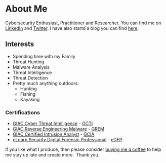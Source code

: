 # About Me

Cybersecurity Enthusiast, Practitioner and Researcher.  You can find me on [LinkedIn](https://www.linkedin.com/in/jeremywiedner/) and [Twitter](https://twitter.com/jeremywiedner). I have also startd a blog you can find [here](https://cybersheepdog.wordpress.com/).  

## Interests
- Spending time with my Family
- Threat Hunting
- Malware Analysis
- Threat Intelligence
- Threat Detection
- Pretty much anything outdoors:
  - Hunting
  - Fishing
  - Kayaking

### Certifications
- [GIAC Cyber Threat Intelligence](https://www.giac.org/certification/cyber-threat-intelligence-gcti) - [GCTI](https://www.credly.com/badges/f57de7f8-7bc1-4b35-a70e-8107229ecfd6)
- [GIAC Reverse Engineering Malware](https://www.giac.org/certification/reverse-engineering-malware-grem) - [GREM](https://www.youracclaim.com/badges/b9fd767f-ef6a-4cf2-93aa-ff3ec1db6d64)
- [GIAC Certified Intrusion Analyst](https://www.giac.org/certification/certified-intrusion-analyst-gcia) - [GCIA](https://www.youracclaim.com/badges/5a596279-9457-4d4c-afbf-7964b826aad7)
- [eLearn Security Digital Forensic Professional](https://legacy.elearnsecurity.com/course/digital_forensics_professional/) - [eDFP](https://verified.elearnsecurity.com/certificates/ed239cc8-d11e-4657-bd9b-10f9a86ca2db)


If you like what I produce, then please consider [buying me a coffee](https://www.buymeacoffee.com/cybersheepdog) to help me stay up late and create more. Thank you.

<!---
cybersheepdog/cybersheepdog is a ✨ special ✨ repository because its `README.md` (this file) appears on your GitHub profile.
You can click the Preview link to take a look at your changes.
--->
